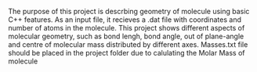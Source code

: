 The purpose of this project is descrbing geometry of molecule using basic C++ features.
As an input file, it recieves a .dat file with coordinates and number of atoms in the molecule. 
This project shows different aspects of molecular geometry, such as bond lengh, bond angle, out of plane-angle and centre of molecular mass distributed by different axes.
Masses.txt file should be placed in the project folder due to calulating the Molar Mass of molecule
